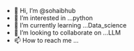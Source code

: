 - 👋 Hi, I’m @sohaibhub
- 👀 I’m interested in ...python
- 🌱 I’m currently learning ...Data_science
- 💞️ I’m looking to collaborate on ...LLM
- 📫 How to reach me ...

<!---
sohaibhub/sohaibhub is a ✨ special ✨ repository because its `README.md` (this file) appears on your GitHub profile.
You can click the Preview link to take a look at your changes.
--->
